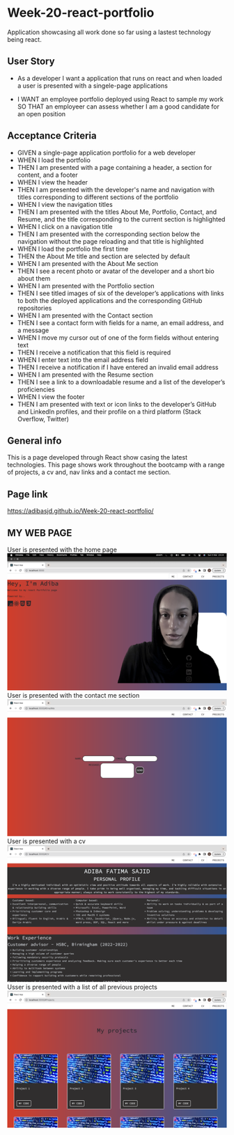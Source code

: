 # Week-20-react-portfolio

Application showcasing all work done so far using a lastest technology being react.

## User Story

- As a developer I want a application that runs on react and when loaded a user is presented with a singele-page applications

- I WANT an employee portfolio deployed using React to sample my work 
SO THAT an employeer can assess whether I am a good candidate for an open position


## Acceptance Criteria
- GIVEN a single-page application portfolio for a web developer
- WHEN I load the portfolio
- THEN I am presented with a page containing a header, a section for content, and a footer
- WHEN I view the header
- THEN I am presented with the developer's name and navigation with titles corresponding to different sections of the portfolio
- WHEN I view the navigation titles
- THEN I am presented with the titles About Me, Portfolio, Contact, and Resume, and the title corresponding to the current section is highlighted
- WHEN I click on a navigation title
- THEN I am presented with the corresponding section below the navigation without the page reloading and that title is highlighted
- WHEN I load the portfolio the first time
- THEN the About Me title and section are selected by default
- WHEN I am presented with the About Me section
- THEN I see a recent photo or avatar of the developer and a short bio about them
- WHEN I am presented with the Portfolio section
- THEN I see titled images of six of the developer’s applications with links to both the deployed applications and the corresponding GitHub repositories
- WHEN I am presented with the Contact section
- THEN I see a contact form with fields for a name, an email address, and a message
- WHEN I move my cursor out of one of the form fields without entering text
- THEN I receive a notification that this field is required
- WHEN I enter text into the email address field
- THEN I receive a notification if I have entered an invalid email address
- WHEN I am presented with the Resume section
- THEN I see a link to a downloadable resume and a list of the developer’s proficiencies
- WHEN I view the footer
- THEN I am presented with text or icon links to the developer’s GitHub and LinkedIn profiles, and their profile on a third platform (Stack Overflow, Twitter)


 
 

 

## General info
This is a page developed through React show casing the latest technologies. This page shows work throughout the bootcamp with a range of projects, a cv and, nav links and a contact me section. 

## Page link
https://adibasjd.github.io/Week-20-react-portfolio/



## MY WEB PAGE
User is presented with the home page
![](./images/React-1.png)
User is presented with the contact me section
![](./images/React-2.png)
User is presented with a cv 
![](./images/React-3.png)
Usser is presented with a list of all previous projects
![](./images/React-4.png)